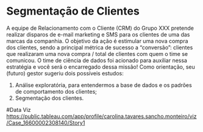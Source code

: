 # Segmentação de Clientes


A equipe de Relacionamento com o Cliente (CRM) do Grupo XXX pretende realizar disparos de e-mail marketing e SMS
para os clientes de uma das marcas da companhia. O objetivo da ação é estimular uma nova compra dos clientes, sendo
a principal métrica de sucesso a “conversão”: clientes que realizaram uma nova compra / total de clientes com quem o
time se comunicou.
O time de ciência de dados foi acionado para auxiliar nessa estratégia e você será o encarregado dessa missão! Como
orientação, seu (futuro) gestor sugeriu dois possíveis estudos:

1. Análise exploratória, para entendermos a base de dados e os padrões de comportamento dos clientes;
2. Segmentação dos clientes.

#Data Viz
https://public.tableau.com/app/profile/carolina.tavares.sancho.monteiro/viz/Case_16600002308140/Story1
